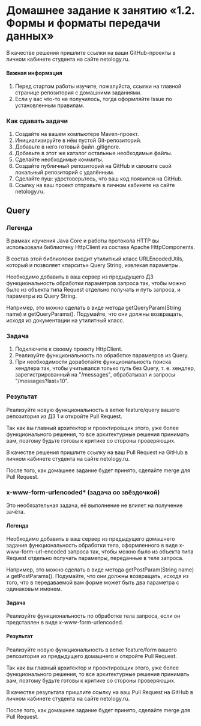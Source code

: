 # Домашнее задание к занятию «1.2. Формы и форматы передачи данных»
В качестве решения пришлите ссылки на ваши GitHub-проекты в личном кабинете студента на сайте netology.ru.

#### Важная информация

1. Перед стартом работы изучите, пожалуйста, ссылки на главной странице репозитория с домашними заданиями.
2. Если у вас что-то не получилось, тогда оформляйте Issue по установленным правилам.
### Как сдавать задачи
1. Создайте на вашем компьютере Maven-проект.
2. Инициализируйте в нём пустой Git-репозиторий.
3. Добавьте в него готовый файл .gitignore.
4. Добавьте в этот же каталог остальные необходимые файлы.
5. Сделайте необходимые коммиты.
6. Создайте публичный репозиторий на GitHub и свяжите свой локальный репозиторий с удалённым.
7. Сделайте пуш: удостоверьтесь, что ваш код появился на GitHub.
8. Ссылку на ваш проект отправьте в личном кабинете на сайте netology.ru.
## Query
### Легенда
В рамках изучения Java Core и работы протокола HTTP вы использовали библиотеку HttpClient из состава Apache HttpComponents.

В состав этой библиотеки входит утилитный класс URLEncodedUtils, который и позволяет «парсить» Query String, извлекая параметры.

Необходимо добавить в ваш сервер из предыдущего ДЗ функциональность обработки параметров запроса так, чтобы можно было из объекта типа Request отдельно получать и путь запроса, и параметры из Query String.

Например, это можно сделать в виде метода getQueryParam(String name) и getQueryParams(). Подумайте, что они должны возвращать, исходя из документации на утилитный класс.

### Задача
1. Подключите к своему проекту HttpClient.
2. Реализуйте функциональность по обработке параметров из Query.
3. При необходимости доработайте функциональность поиска хендлера так, чтобы учитывался только путь без Query, т. е. хендлер, зарегистрированный на "/messages", обрабатывал и запросы "/messages?last=10".
### Результат
Реализуйте новую функциональность в ветке feature/query вашего репозитория из ДЗ 1 и откройте Pull Request.

Так как вы главный архитектор и проектировщик этого, уже более функционального решения, то все архитектурные решения принимать вам, поэтому будьте готовы к критике со стороны проверяющих.

В качестве решения пришлите ссылку на ваш Pull Request на GitHub в личном кабинете студента на сайте netology.ru.

После того, как домашнее задание будет принято, сделайте merge для Pull Request.

### x-www-form-urlencoded* (задача со звёздочкой)
Это необязательная задача, её выполнение не влияет на получение зачёта.

#### Легенда
Необходимо добавить в ваш сервер из предыдущего домашнего задания функциональность обработки тела, оформленного в виде x-www-form-url-encoded запроса так, чтобы можно было из объекта типа Request отдельно получать параметры, переданные в теле запроса.

Например, это можно сделать в виде метода getPostParam(String name) и getPostParams(). Подумайте, что они должны возвращать, исходя из того, что в передаваемой вам форме может быть два параметра с одинаковым именем.

#### Задача
Реализуйте функциональность по обработке тела запроса, если он представлен в виде x-www-form-urlencoded.

#### Результат
Реализуйте новую функциональность в ветке feature/form вашего репозитория из предыдущего домашнего и откройте Pull Request.

Так как вы главный архитектор и проектировщик этого, уже более функционального решения, то все архитектурные решения принимать вам, поэтому будьте готовы к критике со стороны проверяющих.

В качестве результата пришлите ссылку на ваш Pull Request на GitHub в личном кабинете студента на сайте netology.ru.

После того, как домашнее задание будет принято, сделайте merge для Pull Request.